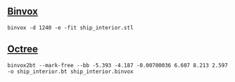 ## [Binvox](http://www.cs.princeton.edu/~min/binvox/)
```
binvox -d 1240 -e -fit ship_interior.stl
```

## [Octree](https://github.com/OctoMap/octomap/wiki/Importing-Data-into-OctoMap)
```
binvox2bt --mark-free --bb -5.393 -4.187 -0.00700036 6.607 8.213 2.597 -o ship_interior.bt ship_interior.binvox
```

